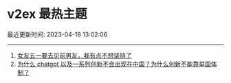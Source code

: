 # v2ex 最热主题

最近更新时间: 2023-04-18 13:02:06

--- 
1. [女友五一要去见前男友，我有点不想坚持了](https://www.v2ex.com/t/933324) 
2. [为什么 chatgpt 以及一系列创新不会出现在中国？为什么创新不能靠举国体制？](https://www.v2ex.com/t/933384) 
